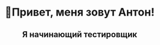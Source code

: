 <div id="content">

<div id="header" align="center">
<h1>👋Привет, меня зовут Антон!</h1>
<h2>Я начинающий тестировщик</h2>
</div>

<div>



</div>

</div>
